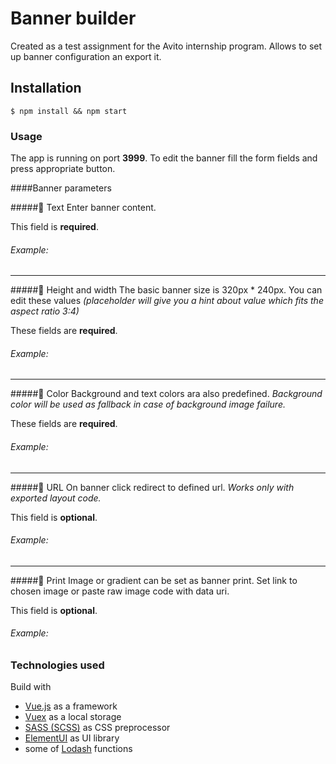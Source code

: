 # Banner builder
Created as a test assignment for the Avito internship program.
Allows to set up banner configuration an export it.

## Installation
```
$ npm install && npm start
```

### Usage
The app is running on port **3999**.
To edit the banner fill the form fields and press appropriate button.


####Banner parameters

#####📃 Text
Enter banner content.

This field is **required**.

###### Example: 

_____________________
#####📐 Height and width 
The basic banner size is 320px * 240px. You can edit these values *(placeholder will give you a hint about value which fits the aspect ratio 3:4)*

These fields are **required**.

###### Example:
_____________________
#####🎨 Color
Background and text colors ara also predefined. *Background color will be used as fallback in case of background image failure.*

These fields are **required**.

###### Example: 

_____________________
#####🔗 URL
On banner click redirect to defined url. *Works only with exported layout code.*

This field is **optional**.

###### Example: 

_____________________
#####🍭 Print
Image or gradient can be set as banner print.
Set link to chosen image or paste raw image code with data uri.

This field is **optional**.

###### Example: 


### Technologies used
Build with



* [Vue.js](https://vuejs.org) as a framework
* [Vuex](https://router.vuejs.org/) as a local storage
* [SASS (SCSS)](https://sass-lang.com/) as CSS preprocessor
* [ElementUI](https://element.eleme.io/#/en-US) as UI library
* some of [Lodash](https://lodash.com/) functions
